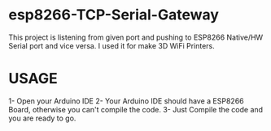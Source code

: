 # esp8266-TCP-Serial-Gateway
This project is listening from given port and pushing to ESP8266 Native/HW Serial port and vice versa. I used it for make 3D WiFi Printers.

# USAGE
1- Open your Arduino IDE
2- Your Arduino IDE should have a ESP8266 Board, otherwise you can't compile the code.
3- Just Compile the code and you are ready to go.
